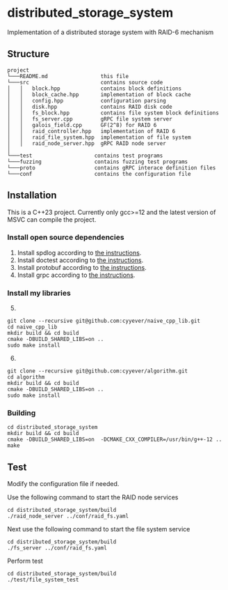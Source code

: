 # distributed_storage_system

Implementation of a distributed storage system with RAID-6 mechanism

## Structure

```
project
└───README.md                 this file
└───src                       contains source code
│   │   block.hpp             contains block definitions
│   │   block_cache.hpp       implementation of block cache
│   │   config.hpp            configuration parsing
│   │   disk.hpp              contains RAID disk code
│   │   fs_block.hpp          contains file system block definitions
│   │   fs_server.cpp         gRPC file system server
│   │   galois_field.cpp      GF(2^8) for RAID 6
│   │   raid_controller.hpp   implementation of RAID 6
│   │   raid_file_system.hpp  implementation of file system
│   │   raid_node_server.hpp  gRPC RAID node server
│
└───test                    contains test programs
└───fuzzing                 contains fuzzing test programs
└───proto                   contains gRPC interace definition files
└───conf                    contains the configuration file
```

## Installation

This is a C++23 project. Currently only gcc>=12 and the latest version of MSVC can compile the project.

### Install open source dependencies

1. Install spdlog according to [the instructions](https://github.com/gabime/spdlog).
2. Install doctest according to [the instructions](https://github.com/doctest/doctest).
3. Install protobuf according to [the instructions](https://github.com/protocolbuffers/protobuf).
4. Install grpc according to [the instructions](https://github.com/grpc/grpc).

### Install my libraries

5.

```
git clone --recursive git@github.com:cyyever/naive_cpp_lib.git
cd naive_cpp_lib
mkdir build && cd build
cmake -DBUILD_SHARED_LIBS=on ..
sudo make install
```

6.

```
git clone --recursive git@github.com:cyyever/algorithm.git
cd algorithm
mkdir build && cd build
cmake -DBUILD_SHARED_LIBS=on ..
sudo make install
```

### Building

```
cd distributed_storage_system
mkdir build && cd build
cmake -DBUILD_SHARED_LIBS=on  -DCMAKE_CXX_COMPILER=/usr/bin/g++-12 ..
make
```

## Test

Modify the configuration file if needed.

Use the following command to start the RAID node services

```
cd distributed_storage_system/build
./raid_node_server ../conf/raid_fs.yaml
```

Next use the following command to start the file system service

```
cd distributed_storage_system/build
./fs_server ../conf/raid_fs.yaml

```

Perform test

```
cd distributed_storage_system/build
./test/file_system_test
```
